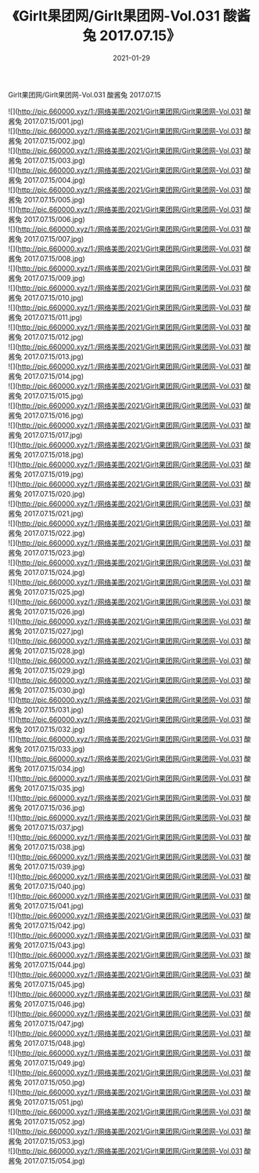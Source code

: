 ﻿---
layout: post
title:  《Girlt果团网/Girlt果团网-Vol.031 酸酱兔 2017.07.15》
date:   2021-01-29
img: http://pic.660000.xyz/1:/网络美图/2021/Girlt果团网/Girlt果团网-Vol.031 酸酱兔 2017.07.15/000.jpg
categories: [美女, 清纯, 唯美]
---

Girlt果团网/Girlt果团网-Vol.031 酸酱兔 2017.07.15

 ![](http://pic.660000.xyz/1:/网络美图/2021/Girlt果团网/Girlt果团网-Vol.031 酸酱兔 2017.07.15/001.jpg) <br>![](http://pic.660000.xyz/1:/网络美图/2021/Girlt果团网/Girlt果团网-Vol.031 酸酱兔 2017.07.15/002.jpg) <br>![](http://pic.660000.xyz/1:/网络美图/2021/Girlt果团网/Girlt果团网-Vol.031 酸酱兔 2017.07.15/003.jpg) <br>![](http://pic.660000.xyz/1:/网络美图/2021/Girlt果团网/Girlt果团网-Vol.031 酸酱兔 2017.07.15/004.jpg) <br>![](http://pic.660000.xyz/1:/网络美图/2021/Girlt果团网/Girlt果团网-Vol.031 酸酱兔 2017.07.15/005.jpg) <br>![](http://pic.660000.xyz/1:/网络美图/2021/Girlt果团网/Girlt果团网-Vol.031 酸酱兔 2017.07.15/006.jpg) <br>![](http://pic.660000.xyz/1:/网络美图/2021/Girlt果团网/Girlt果团网-Vol.031 酸酱兔 2017.07.15/007.jpg) <br>![](http://pic.660000.xyz/1:/网络美图/2021/Girlt果团网/Girlt果团网-Vol.031 酸酱兔 2017.07.15/008.jpg) <br>![](http://pic.660000.xyz/1:/网络美图/2021/Girlt果团网/Girlt果团网-Vol.031 酸酱兔 2017.07.15/009.jpg) <br>![](http://pic.660000.xyz/1:/网络美图/2021/Girlt果团网/Girlt果团网-Vol.031 酸酱兔 2017.07.15/010.jpg) <br>![](http://pic.660000.xyz/1:/网络美图/2021/Girlt果团网/Girlt果团网-Vol.031 酸酱兔 2017.07.15/011.jpg) <br>![](http://pic.660000.xyz/1:/网络美图/2021/Girlt果团网/Girlt果团网-Vol.031 酸酱兔 2017.07.15/012.jpg) <br>![](http://pic.660000.xyz/1:/网络美图/2021/Girlt果团网/Girlt果团网-Vol.031 酸酱兔 2017.07.15/013.jpg) <br>![](http://pic.660000.xyz/1:/网络美图/2021/Girlt果团网/Girlt果团网-Vol.031 酸酱兔 2017.07.15/014.jpg) <br>![](http://pic.660000.xyz/1:/网络美图/2021/Girlt果团网/Girlt果团网-Vol.031 酸酱兔 2017.07.15/015.jpg) <br>![](http://pic.660000.xyz/1:/网络美图/2021/Girlt果团网/Girlt果团网-Vol.031 酸酱兔 2017.07.15/016.jpg) <br>![](http://pic.660000.xyz/1:/网络美图/2021/Girlt果团网/Girlt果团网-Vol.031 酸酱兔 2017.07.15/017.jpg) <br>![](http://pic.660000.xyz/1:/网络美图/2021/Girlt果团网/Girlt果团网-Vol.031 酸酱兔 2017.07.15/018.jpg) <br>![](http://pic.660000.xyz/1:/网络美图/2021/Girlt果团网/Girlt果团网-Vol.031 酸酱兔 2017.07.15/019.jpg) <br>![](http://pic.660000.xyz/1:/网络美图/2021/Girlt果团网/Girlt果团网-Vol.031 酸酱兔 2017.07.15/020.jpg) <br>![](http://pic.660000.xyz/1:/网络美图/2021/Girlt果团网/Girlt果团网-Vol.031 酸酱兔 2017.07.15/021.jpg) <br>![](http://pic.660000.xyz/1:/网络美图/2021/Girlt果团网/Girlt果团网-Vol.031 酸酱兔 2017.07.15/022.jpg) <br>![](http://pic.660000.xyz/1:/网络美图/2021/Girlt果团网/Girlt果团网-Vol.031 酸酱兔 2017.07.15/023.jpg) <br>![](http://pic.660000.xyz/1:/网络美图/2021/Girlt果团网/Girlt果团网-Vol.031 酸酱兔 2017.07.15/024.jpg) <br>![](http://pic.660000.xyz/1:/网络美图/2021/Girlt果团网/Girlt果团网-Vol.031 酸酱兔 2017.07.15/025.jpg) <br>![](http://pic.660000.xyz/1:/网络美图/2021/Girlt果团网/Girlt果团网-Vol.031 酸酱兔 2017.07.15/026.jpg) <br>![](http://pic.660000.xyz/1:/网络美图/2021/Girlt果团网/Girlt果团网-Vol.031 酸酱兔 2017.07.15/027.jpg) <br>![](http://pic.660000.xyz/1:/网络美图/2021/Girlt果团网/Girlt果团网-Vol.031 酸酱兔 2017.07.15/028.jpg) <br>![](http://pic.660000.xyz/1:/网络美图/2021/Girlt果团网/Girlt果团网-Vol.031 酸酱兔 2017.07.15/029.jpg) <br>![](http://pic.660000.xyz/1:/网络美图/2021/Girlt果团网/Girlt果团网-Vol.031 酸酱兔 2017.07.15/030.jpg) <br>![](http://pic.660000.xyz/1:/网络美图/2021/Girlt果团网/Girlt果团网-Vol.031 酸酱兔 2017.07.15/031.jpg) <br>![](http://pic.660000.xyz/1:/网络美图/2021/Girlt果团网/Girlt果团网-Vol.031 酸酱兔 2017.07.15/032.jpg) <br>![](http://pic.660000.xyz/1:/网络美图/2021/Girlt果团网/Girlt果团网-Vol.031 酸酱兔 2017.07.15/033.jpg) <br>![](http://pic.660000.xyz/1:/网络美图/2021/Girlt果团网/Girlt果团网-Vol.031 酸酱兔 2017.07.15/034.jpg) <br>![](http://pic.660000.xyz/1:/网络美图/2021/Girlt果团网/Girlt果团网-Vol.031 酸酱兔 2017.07.15/035.jpg) <br>![](http://pic.660000.xyz/1:/网络美图/2021/Girlt果团网/Girlt果团网-Vol.031 酸酱兔 2017.07.15/036.jpg) <br>![](http://pic.660000.xyz/1:/网络美图/2021/Girlt果团网/Girlt果团网-Vol.031 酸酱兔 2017.07.15/037.jpg) <br>![](http://pic.660000.xyz/1:/网络美图/2021/Girlt果团网/Girlt果团网-Vol.031 酸酱兔 2017.07.15/038.jpg) <br>![](http://pic.660000.xyz/1:/网络美图/2021/Girlt果团网/Girlt果团网-Vol.031 酸酱兔 2017.07.15/039.jpg) <br>![](http://pic.660000.xyz/1:/网络美图/2021/Girlt果团网/Girlt果团网-Vol.031 酸酱兔 2017.07.15/040.jpg) <br>![](http://pic.660000.xyz/1:/网络美图/2021/Girlt果团网/Girlt果团网-Vol.031 酸酱兔 2017.07.15/041.jpg) <br>![](http://pic.660000.xyz/1:/网络美图/2021/Girlt果团网/Girlt果团网-Vol.031 酸酱兔 2017.07.15/042.jpg) <br>![](http://pic.660000.xyz/1:/网络美图/2021/Girlt果团网/Girlt果团网-Vol.031 酸酱兔 2017.07.15/043.jpg) <br>![](http://pic.660000.xyz/1:/网络美图/2021/Girlt果团网/Girlt果团网-Vol.031 酸酱兔 2017.07.15/044.jpg) <br>![](http://pic.660000.xyz/1:/网络美图/2021/Girlt果团网/Girlt果团网-Vol.031 酸酱兔 2017.07.15/045.jpg) <br>![](http://pic.660000.xyz/1:/网络美图/2021/Girlt果团网/Girlt果团网-Vol.031 酸酱兔 2017.07.15/046.jpg) <br>![](http://pic.660000.xyz/1:/网络美图/2021/Girlt果团网/Girlt果团网-Vol.031 酸酱兔 2017.07.15/047.jpg) <br>![](http://pic.660000.xyz/1:/网络美图/2021/Girlt果团网/Girlt果团网-Vol.031 酸酱兔 2017.07.15/048.jpg) <br>![](http://pic.660000.xyz/1:/网络美图/2021/Girlt果团网/Girlt果团网-Vol.031 酸酱兔 2017.07.15/049.jpg) <br>![](http://pic.660000.xyz/1:/网络美图/2021/Girlt果团网/Girlt果团网-Vol.031 酸酱兔 2017.07.15/050.jpg) <br>![](http://pic.660000.xyz/1:/网络美图/2021/Girlt果团网/Girlt果团网-Vol.031 酸酱兔 2017.07.15/051.jpg) <br>![](http://pic.660000.xyz/1:/网络美图/2021/Girlt果团网/Girlt果团网-Vol.031 酸酱兔 2017.07.15/052.jpg) <br>![](http://pic.660000.xyz/1:/网络美图/2021/Girlt果团网/Girlt果团网-Vol.031 酸酱兔 2017.07.15/053.jpg) <br>![](http://pic.660000.xyz/1:/网络美图/2021/Girlt果团网/Girlt果团网-Vol.031 酸酱兔 2017.07.15/054.jpg) <br>